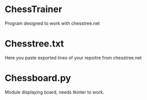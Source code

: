 # ChessTrainer
Program designed to work with chesstree.net

# Chesstree.txt
Here you paste exported lines of your repoitre from chesstree.net

# Chessboard.py
Module displaying board, needs tkinter to work.
